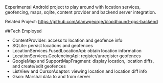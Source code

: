 Experimental Android project to play around with location services, geofencing, maps, sqlite, content provider and backend server integration.

Related Project: https://github.com/alanwgeorge/bloodhound-gps-backend

##Tech Employed
* ContentProvider: access to location and geofence info
* SQLite: persist locations and geofences
* LocationServices.FusedLocationApi: obtain location information
* LocationServices.GeofencingApi: register/unregister geofences
* GoogleMap and SupportMapFragment: display location, location diffs, and create/edit geofences
* ListView and CursorAdaptor: viewing location and location diff info
* Gson: Marshal data to and from server
